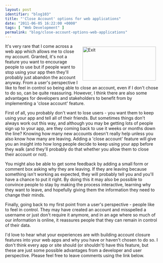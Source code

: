```yaml
---
layout: post
identifier: "blog103"
title: "'Close Account' options for web applications"
date: "2011-06-05 16:22:00 +0000"
tags: [ "Web Development" ]
permalink: "blog/close-account-options-web-applications"
---
```

<a href="http://www.flickr.com/photos/22741426@N05/2373060918/" title="Exit by lansakit, on Flickr"><img alt="Exit" src="http://farm4.static.flickr.com/3032/2373060918_235f41ab78_m.jpg" style="width: 240px; height: 111px; float: right; margin: 10px;"></a>It's very rare that I come across a web app which allows me to close my account. Granted, it's not a feature you want to encourage people to use but if people want to stop using your app then they'll probably just abandon the account anyway. From a user's perspective I like to feel in control so being able to close an account, even if I don't chose to do so, can be quite reassuring. However, I think there are also some advantages for developers and stakeholders to benefit from by implementing a 'close account' feature.

First of all, you probably don't want to lose users - you want them to keep using your app and tell all of their friends. But sometimes things don't always work out this way, and although you may be getting lots of people sign up to your app, are they coming back to use it weeks or months down the line? Knowing how many new accounts doesn't really help unless you also know how many are leaving. Adding a 'close account' feature will give you an insight into how long people decide to keep using your app before they walk (and they'll probably do that whether you allow them to close their account or not).

You might also be able to get some feedback by adding a small form or comment box asking why they are leaving. If they are leaving because something isn't working as expected, they will probably tell you and you'll have a chance to put it right. By doing this it may also be possible to convince people to stay by making the process interactive, learning why they want to leave, and hopefully giving them the information they need to change their minds.

Finally, going back to my first point from a user's perspective - people like to feel in control. They may have created an account and misspelled a username or just don't require it anymore, and in an age where so much of our information is online, it reassures people that they can remain in control of their data.

I'd love to hear what your experiences are with building account closure features into your web apps and why you have or haven't chosen to do so. I don't think every app or site should (or shouldn't) have this feature, but these are just some possible advantages from a developer and user perspective. Please feel free to leave comments using the link below.